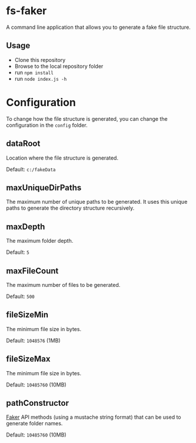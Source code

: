 # fs-faker
A command line application that allows you to generate a fake file structure.
## Usage

- Clone this repository
- Browse to the local repository folder
- run `npm install`
- run `node index.js -h`

# Configuration

To change how the file structure is generated, you can change the configuration in the `config` folder.


## dataRoot

Location where the file structure is generated.

Default: `c:/fakeData`

## maxUniqueDirPaths

The maximum number of unique paths to be generated. It uses this unique paths to generate the directory structure recursively.

## maxDepth

The maximum folder depth.

Default: `5`

## maxFileCount

The maximum number of files to be generated.

Default: `500`

## fileSizeMin

The minimum file size in bytes.

Default: `1048576` (1MB)

## fileSizeMax

The minimum file size in bytes.

Default: `10485760` (10MB)

## pathConstructor

[Faker](http://marak.github.io/faker.js/) API methods (using a mustache string format) that can be used to generate folder names.

Default: `10485760` (10MB)